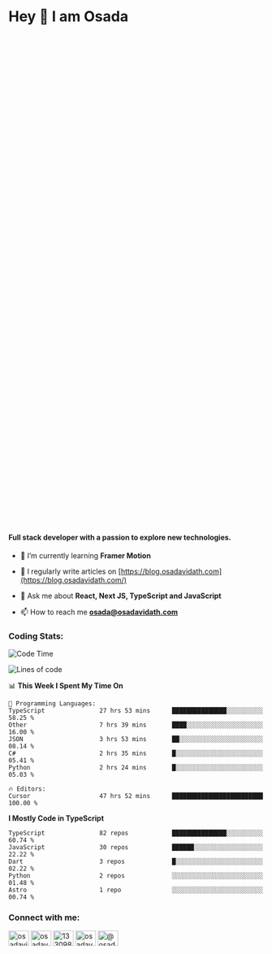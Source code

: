 <h1>Hey 👋  I am Osada</h1>
<h4 style="margin-top: 1000px;">Full stack developer with a passion to explore new technologies.</h4>


- 🌱 I’m currently learning **Framer Motion**

- 📝 I regularly write articles on [https://blog.osadavidath.com](https://blog.osadavidath.com/)

- 💬 Ask me about **React, Next JS, TypeScript and JavaScript**

- 📫 How to reach me **osada@osadavidath.com**

### Coding Stats: 

<!--START_SECTION:waka-->
![Code Time](http://img.shields.io/badge/Code%20Time-4%2C841%20hrs%2038%20mins-blue)

![Lines of code](https://img.shields.io/badge/From%20Hello%20World%20I%27ve%20Written-49.8%20million%20lines%20of%20code-blue)

📊 **This Week I Spent My Time On** 

```text
💬 Programming Languages: 
TypeScript               27 hrs 53 mins      ███████████████░░░░░░░░░░   58.25 % 
Other                    7 hrs 39 mins       ████░░░░░░░░░░░░░░░░░░░░░   16.00 % 
JSON                     3 hrs 53 mins       ██░░░░░░░░░░░░░░░░░░░░░░░   08.14 % 
C#                       2 hrs 35 mins       █░░░░░░░░░░░░░░░░░░░░░░░░   05.41 % 
Python                   2 hrs 24 mins       █░░░░░░░░░░░░░░░░░░░░░░░░   05.03 % 

🔥 Editors: 
Cursor                   47 hrs 52 mins      █████████████████████████   100.00 % 
```

**I Mostly Code in TypeScript** 

```text
TypeScript               82 repos            ███████████████░░░░░░░░░░   60.74 % 
JavaScript               30 repos            ██████░░░░░░░░░░░░░░░░░░░   22.22 % 
Dart                     3 repos             █░░░░░░░░░░░░░░░░░░░░░░░░   02.22 % 
Python                   2 repos             ░░░░░░░░░░░░░░░░░░░░░░░░░   01.48 % 
Astro                    1 repo              ░░░░░░░░░░░░░░░░░░░░░░░░░   00.74 % 
```




<!--END_SECTION:waka-->

<h3 align="left">Connect with me:</h3>
<p align="left">
<a href="https://twitter.com/osadavc" target="blank"><img align="center" src="https://raw.githubusercontent.com/rahuldkjain/github-profile-readme-generator/master/src/images/icons/Social/twitter.svg" alt="osadavidath" height="30" width="40" /></a>
<a href="https://linkedin.com/in/osadavc" target="blank"><img align="center" src="https://raw.githubusercontent.com/rahuldkjain/github-profile-readme-generator/master/src/images/icons/Social/linked-in-alt.svg" alt="osadavc" height="30" width="40" /></a>
<a href="https://stackoverflow.com/users/13309879" target="blank"><img align="center" src="https://raw.githubusercontent.com/rahuldkjain/github-profile-readme-generator/master/src/images/icons/Social/stack-overflow.svg" alt="13309879" height="30" width="40" /></a>
<a href="https://instagram.com/osadavc" target="blank"><img align="center" src="https://raw.githubusercontent.com/rahuldkjain/github-profile-readme-generator/master/src/images/icons/Social/instagram.svg" alt="osadavc" height="30" width="40" /></a>
<a href="https://hashnode.com/@osadavc" target="blank"><img align="center" src="https://raw.githubusercontent.com/danielcranney/readme-generator/main/public/icons/socials/hashnode.svg" alt="@osadavc" height="30" width="40" /></a>
</p>
